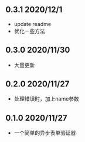 ## 0.3.1 2020/12/1

- update readme
- 优化一些方法

## 0.3.0 2020/11/30

- 大量更新

## 0.2.0 2020/11/27

- 处理错误时，加上name参数

## 0.1.0 2020/11/27

- 一个简单的异步表单验证器
